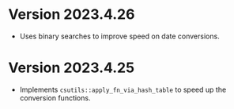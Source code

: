# Version 2023.4.26

- Uses binary searches to improve speed on date conversions.

# Version 2023.4.25

- Implements `csutils::apply_fn_via_hash_table` to speed up the conversion functions.